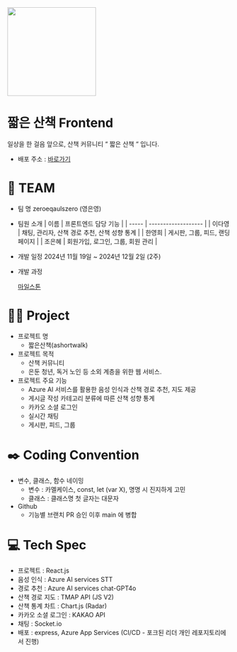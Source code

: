 
<img src="https://github.com/user-attachments/assets/e11880de-7f4c-428d-9ee8-bac6a70e0efd" width="200" height="200">

# 짧은 산책 Frontend

일상을 한 걸음 앞으로, 산책 커뮤니티 “ 짧은 산책 “ 입니다.

- 배포 주소 : [바로가기](https://ashortwalk-gkd3dvdpfcexb0ce.koreacentral-01.azurewebsites.net/)

# 👟 TEAM

- 팀 명
  zeroeqaulszero (영은영)
- 팀원 소개
  | 이름 | 프론트엔드 담당 기능 |
  | ----- | ------------------- | 
  | 이다영 | 채팅, 관리자, 산책 경로 추천, 산책 성향 통계 |
  | 한영희 | 게시판, 그룹, 피드, 랜딩 페이지 |
  | 조은혜 | 회원가입, 로그인, 그룹, 회원 관리 |
 

- 개발 일정
  2024년 11월 19일 ~ 2024년 12월 2일 (2주)

- 개발 과정

  [마일스톤](https://docs.google.com/spreadsheets/d/1SSaSrOxuqmxmiVsNv_Pw6xuxpjbTNivPiRzatUcC_YY/edit?gid=0#gid=0)

# 🏃‍♀️ Project

- 프로젝트 명
  - 짧은산책(ashortwalk)
- 프로젝트 목적
  - 산책 커뮤니티
  - 은둔 청년, 독거 노인 등 소외 계층을 위한 웹 서비스.
- 프로젝트 주요 기능
  - Azure AI 서비스를 활용한 음성 인식과 산책 경로 추천, 지도 제공
  - 게시글 작성 카테고리 분류에 따른 산책 성향 통계
  - 카카오 소셜 로그인
  - 실시간 채팅
  - 게시판, 피드, 그룹 

# ✒️ Coding Convention

- 변수, 클래스, 함수 네이밍
  - 변수 : 카멜케이스, const, let (var X), 명명 시 진지하게 고민
  - 클래스 : 클래스명 첫 글자는 대문자
- Github
  - 기능별 브랜치 PR 승인 이후 main 에 병합

# 💻 Tech Spec

- 프로젝트 : React.js
- 음성 인식 : Azure AI services STT
- 경로 추천 : Azure AI services chat-GPT4o
- 산책 경로 지도 : TMAP API (JS V2)
- 산책 통계 차트 : Chart.js (Radar)
- 카카오 소셜 로그인 : KAKAO API
- 채팅 : Socket.io
- 배포 : express, Azure App Services (CI/CD - 포크된 리더 개인 레포지토리에서 진행)
